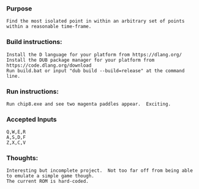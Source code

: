 ### Purpose
	Find the most isolated point in within an arbitrary set of points within a reasonable time-frame.

### Build instructions:
	Install the D language for your platform from https://dlang.org/
	Install the DUB package manager for your platform from https://code.dlang.org/download
	Run build.bat or input "dub build --build=release" at the command line.

### Run instructions:
    Run chip8.exe and see two magenta paddles appear.  Exciting.

### Accepted Inputs
    Q,W,E,R
    A,S,D,F
    Z,X,C,V

### Thoughts:
    Interesting but incomplete project.  Not too far off from being able to emulate a simple game though.
    The current ROM is hard-coded.
